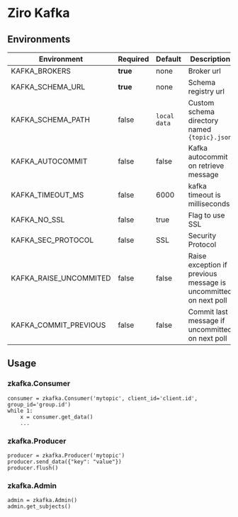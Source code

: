 # Ziro Kafka

## Environments
Environment | Required | Default | Description
--- | --- | --- | ---
KAFKA_BROKERS | **true** | none | Broker url
KAFKA_SCHEMA_URL | **true** | none | Schema registry url
KAFKA_SCHEMA_PATH | false | `local data` | Custom schema directory named `{topic}.json`
KAFKA_AUTOCOMMIT | false | false | Kafka autocommit on retrieve message
KAFKA_TIMEOUT_MS | false | 6000 | kafka timeout is milliseconds
KAFKA_NO_SSL | false | true | Flag to use SSL
KAFKA_SEC_PROTOCOL | false | SSL | Security Protocol
KAFKA_RAISE_UNCOMMITED | false | false | Raise exception if previous message is uncommitted on next poll
KAFKA_COMMIT_PREVIOUS | false | false | Commit last message if uncommitted on next poll

## Usage
### zkafka.Consumer
```
consumer = zkafka.Consumer('mytopic', client_id='client.id', group_id='group.id')
while 1:
    x = consumer.get_data()
    ...
```
### zkafka.Producer
```
producer = zkafka.Producer('mytopic')
producer.send_data({"key": "value"})
producer.flush()
```
### zkafka.Admin
```
admin = zkafka.Admin()
admin.get_subjects()
```